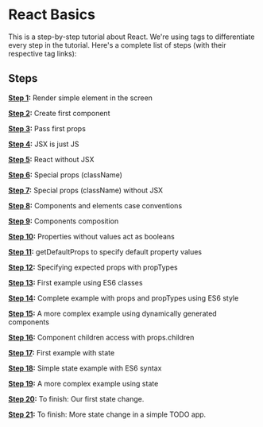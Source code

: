 # React Basics

This is a step-by-step tutorial about React. We're using tags to differentiate every step in the tutorial. Here's a complete list of steps (with their respective tag links):

## Steps

**[Step 1](https://github.com/santiagobasulto/react-basics/releases/tag/step1):**
Render simple element in the screen

**[Step 2](https://github.com/santiagobasulto/react-basics/releases/tag/step2):**
Create first component

**[Step 3](https://github.com/santiagobasulto/react-basics/releases/tag/step3):**
Pass first props

**[Step 4](https://github.com/santiagobasulto/react-basics/releases/tag/step4):**
JSX is just JS

**[Step 5](https://github.com/santiagobasulto/react-basics/releases/tag/step5):**
React without JSX

**[Step 6](https://github.com/santiagobasulto/react-basics/releases/tag/step6):**
Special props (className)

**[Step 7](https://github.com/santiagobasulto/react-basics/releases/tag/step7):**
Special props (className) without JSX

**[Step 8](https://github.com/santiagobasulto/react-basics/releases/tag/step8):**
Components and elements case conventions

**[Step 9](https://github.com/santiagobasulto/react-basics/releases/tag/step9):**
Components composition

**[Step 10](https://github.com/santiagobasulto/react-basics/releases/tag/step10):**
Properties without values act as booleans

**[Step 11](https://github.com/santiagobasulto/react-basics/releases/tag/step11):**
getDefaultProps to specify default property values

**[Step 12](https://github.com/santiagobasulto/react-basics/releases/tag/step12):**
Specifying expected props with propTypes

**[Step 13](https://github.com/santiagobasulto/react-basics/releases/tag/step13):**
First example using ES6 classes

**[Step 14](https://github.com/santiagobasulto/react-basics/releases/tag/step14):**
Complete example with props and propTypes using ES6 style

**[Step 15](https://github.com/santiagobasulto/react-basics/releases/tag/step15):**
A more complex example using dynamically generated components

**[Step 16](https://github.com/santiagobasulto/react-basics/releases/tag/step16):**
Component children access with props.children

**[Step 17](https://github.com/santiagobasulto/react-basics/releases/tag/step17):**
First example with state

**[Step 18](https://github.com/santiagobasulto/react-basics/releases/tag/step18):**
Simple state example with ES6 syntax

**[Step 19](https://github.com/santiagobasulto/react-basics/releases/tag/step19):**
A more complex example using state

**[Step 20](https://github.com/santiagobasulto/react-basics/releases/tag/step20):**
To finish: Our first state change.

**[Step 21](https://github.com/santiagobasulto/react-basics/releases/tag/step21):**
To finish: More state change in a simple TODO app.
